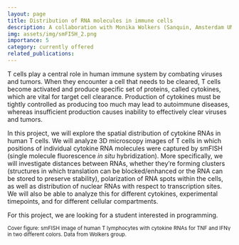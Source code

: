 ```yaml
---
layout: page
title: Distribution of RNA molecules in immune cells 
description: A collaboration with Monika Wolkers (Sanquin, Amsterdam UMC)
img: assets/img/smFISH_2.png
importance: 5
category: currently offered
related_publications: 
---
```


T cells play a central role in human immune system by combating viruses and tumors. When they encounter a cell that needs to be cleared, T cells become activated and produce specific set of proteins, called cytokines, which are vital for target cell clearance. Production of cytokines must be tightly controlled as producing too much may lead to autoimmune diseases, whereas insufficient production causes inability to effectively clear viruses and tumors.

In this project, we will explore the spatial distribution of cytokine RNAs in human T cells. We will analyze 3D microscopy images of T cells in which positions of individual cytokine RNA molecules were captured by smFISH (single molecule fluorescence *in situ* hybridization). More specifically, we will investigate distances between RNAs, whether they’re forming clusters (structures in which translation can be blocked/enhanced or the RNA can be stored to preserve stability), polarization of RNA spots within the cells, as well as distribution of nuclear RNAs with respect to transcription sites. We will also be able to analyze this for different cytokines, experimental timepoints, and for different cellular compartments.

For this project, we are looking for a student interested in programming.

<small>Cover figure: smFISH image of human T lymphocytes with cytokine RNAs for TNF and IFNγ in two different colors. Data from Wolkers group.</small>
